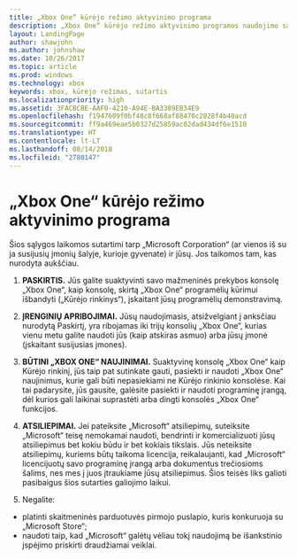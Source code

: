 ```yaml
---
title: „Xbox One“ kūrėjo režimo aktyvinimo programa
description: „Xbox One“ kūrėjo režimo aktyvinimo programos naudojimo sąlygos
layout: LandingPage
author: shawjohn
ms.author: johnshaw
ms.date: 10/26/2017
ms.topic: article
ms.prod: windows
ms.technology: xbox
keywords: xbox, kūrėjo režimas, sutartis
ms.localizationpriority: high
ms.assetid: 3FACBCBE-AAF0-4210-A94E-BA3389EB34E9
ms.openlocfilehash: f1947609f0bf48c8f668af88470c2828f4b40acd
ms.sourcegitcommit: ff9a469eae5b0327d25859ac02dad434df6e1510
ms.translationtype: HT
ms.contentlocale: lt-LT
ms.lasthandoff: 08/14/2018
ms.locfileid: "2780147"
---
```

# <a name="xbox-one-developer-mode-activation-program"></a>„Xbox One“ kūrėjo režimo aktyvinimo programa

Šios sąlygos laikomos sutartimi tarp „Microsoft Corporation“ (ar vienos iš su ja susijusių įmonių šalyje, kurioje gyvenate) ir jūsų. Jos taikomos tam, kas nurodyta aukščiau.

1. **PASKIRTIS.** Jūs galite suaktyvinti savo mažmeninės prekybos konsolę „Xbox One“, kaip konsolę, skirtą „Xbox One“ programėlių kūrimui išbandyti („Kūrėjo rinkinys“), įskaitant jūsų programėlių demonstravimą.

2. **ĮRENGINIŲ APRIBOJIMAI.** Jūsų naudojimasis, atsižvelgiant į anksčiau nurodytą Paskirtį, yra ribojamas iki trijų konsolių „Xbox One“, kurias vienu metu galite naudoti jūs (kaip atskiras asmuo) arba jūsų įmonė (įskaitant susijusias įmones).

3. **BŪTINI „XBOX ONE“ NAUJINIMAI.** Suaktyvinę konsolę „Xbox One“ kaip Kūrėjo rinkinį, jūs taip pat sutinkate gauti, pasiekti ir naudoti „Xbox One“ naujinimus, kurie gali būti nepasiekiami ne Kūrėjo rinkinio konsolėse. Kai tai padarysite, jūs gausite, galėsite pasiekti ir naudoti programinę įrangą, dėl kurios gali laikinai suprastėti arba dingti konsolės „Xbox One“ funkcijos.

4. **ATSILIEPIMAI.** Jei pateiksite „Microsoft“ atsiliepimų, suteiksite „Microsoft“ teisę nemokamai naudoti, bendrinti ir komercializuoti jūsų atsiliepimus bet kokiu būdu ir bet kokiais tikslais. Jūs neteiksite atsiliepimų, kuriems būtų taikoma licencija, reikalaujanti, kad „Microsoft“ licencijuotų savo programinę įrangą arba dokumentus trečiosioms šalims, nes mes į juos įtraukiame jūsų atsiliepimus. Šios teisės liks galioti pasibaigus šios sutarties galiojimo laikui.

5. Negalite:

 - platinti skaitmeninės parduotuvės pirmojo puslapio, kuris konkuruoja su „Microsoft Store“;
 - naudoti taip, kad „Microsoft“ galėtų vėliau tokį naudojimą be išankstinio įspėjimo priskirti draudžiamai veiklai.

